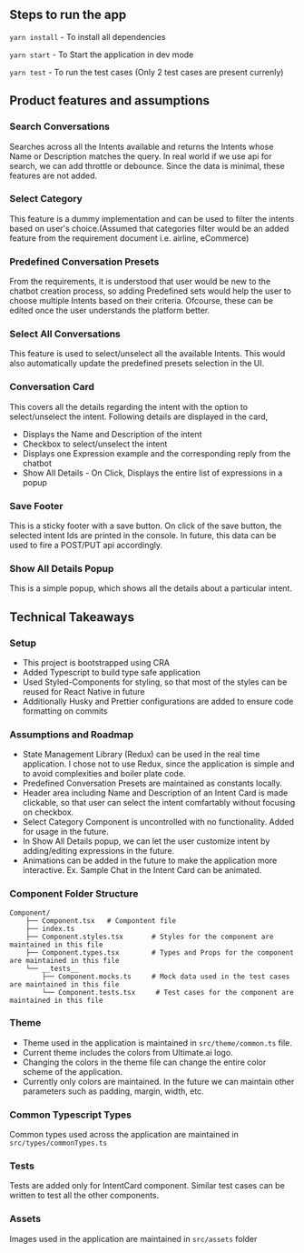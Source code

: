 ## Steps to run the app

`yarn install` - To install all dependencies

`yarn start` - To Start the application in dev mode

`yarn test` - To run the test cases (Only 2 test cases are present currenly)

## Product features and assumptions

### Search Conversations

Searches across all the Intents available and returns the Intents whose Name or
Description matches the query. In real world if we use api for search, we can
add throttle or debounce. Since the data is minimal, these features are not
added.

### Select Category

This feature is a dummy implementation and can be used to filter the intents
based on user's choice.(Assumed that categories filter would be an added feature
from the requirement document i.e. airline, eCommerce)

### Predefined Conversation Presets

From the requirements, it is understood that user would be new to the chatbot
creation process, so adding Predefined sets would help the user to choose
multiple Intents based on their criteria. Ofcourse, these can be edited once the
user understands the platform better.

### Select All Conversations

This feature is used to select/unselect all the available Intents. This would
also automatically update the predefined presets selection in the UI.

### Conversation Card

This covers all the details regarding the intent with the option to
select/unselect the intent. Following details are displayed in the card,

- Displays the Name and Description of the intent
- Checkbox to select/unselect the intent
- Displays one Expression example and the corresponding reply from the chatbot
- Show All Details - On Click, Displays the entire list of expressions in a
  popup

### Save Footer

This is a sticky footer with a save button. On click of the save button, the
selected intent Ids are printed in the console. In future, this data can be used
to fire a POST/PUT api accordingly.

### Show All Details Popup

This is a simple popup, which shows all the details about a particular intent.

## Technical Takeaways

### Setup

- This project is bootstrapped using CRA
- Added Typescript to build type safe application
- Used Styled-Components for styling, so that most of the styles can be reused
  for React Native in future
- Additionally Husky and Prettier configurations are added to ensure code
  formatting on commits

### Assumptions and Roadmap

- State Management Library (Redux) can be used in the real time application. I
  chose not to use Redux, since the application is simple and to avoid
  complexities and boiler plate code.
- Predefined Conversation Presets are maintained as constants locally.
- Header area including Name and Description of an Intent Card is made
  clickable, so that user can select the intent comfartably without focusing on
  checkbox.
- Select Category Component is uncontrolled with no functionality. Added for
  usage in the future.
- In Show All Details popup, we can let the user customize intent by
  adding/editing expressions in the future.
- Animations can be added in the future to make the application more
  interactive. Ex. Sample Chat in the Intent Card can be animated.

### Component Folder Structure

```
Component/
    ├── Component.tsx   # Compontent file
    ├── index.ts
    ├── Component.styles.tsx       # Styles for the component are maintained in this file
    ├── Component.types.tsx        # Types and Props for the component are maintained in this file
    └── __tests__
        ├── Component.mocks.ts     # Mock data used in the test cases are maintained in this file
        └── Component.tests.tsx     # Test cases for the component are maintained in this file
```

### Theme

- Theme used in the application is maintained in `src/theme/common.ts` file.
- Current theme includes the colors from Ultimate.ai logo.
- Changing the colors in the theme file can change the entire color scheme of
  the application.
- Currently only colors are maintained. In the future we can maintain other
  parameters such as padding, margin, width, etc.

### Common Typescript Types

Common types used across the application are maintained in
`src/types/commonTypes.ts`

### Tests

Tests are added only for IntentCard component. Similar test cases can be written
to test all the other components.

### Assets

Images used in the application are maintained in `src/assets` folder
